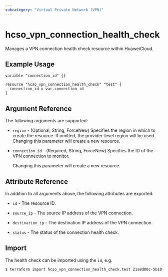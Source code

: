 ```yaml
---
subcategory: "Virtual Private Network (VPN)"
---
```


# hcso_vpn_connection_health_check

Manages a VPN connection health check resource within HuaweiCloud.

## Example Usage

```hcl
variable "connection_id" {}

resource "hcso_vpn_connection_health_check" "test" {
  connection_id = var.connection_id
}
```

## Argument Reference

The following arguments are supported:

* `region` - (Optional, String, ForceNew) Specifies the region in which to create the resource.
  If omitted, the provider-level region will be used. Changing this parameter will create a new resource.

* `connection_id` - (Required, String, ForceNew) Specifies the ID of the VPN connection to monitor.

  Changing this parameter will create a new resource.

## Attribute Reference

In addition to all arguments above, the following attributes are exported:

* `id` - The resource ID.

* `source_ip` - The source IP address of the VPN connection.

* `destination_ip` - The destination IP address of the VPN connection.

* `status` - The status of the connection health check.

## Import

The health check can be imported using the `id`, e.g.

```bash
$ terraform import hcso_vpn_connection_health_check.test 21a8d00c-5b10-405c-9d85-3581b96dbc29
```
